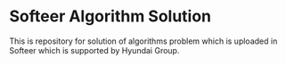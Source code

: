 # Softeer Algorithm Solution
This is repository for solution of algorithms problem which is uploaded in Softeer which is supported by Hyundai Group.
